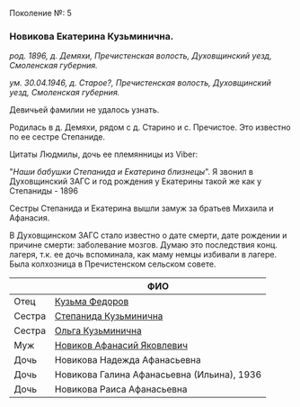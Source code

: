 Поколение №: 5

### Новикова Екатерина Кузьминична.

_род. 1896, д. Демяхи, Пречистенская волость, Духовщинский уезд, Смоленская губерния._

_ум. 30.04.1946, д. Старое?, Пречистенская волость, Духовщинский уезд, Смоленская губерния._

Девичьей фамилии не удалось узнать.

Родилась в д. Демяхи, рядом с д. Старино и с. Пречистое. Это известно по ее сестре Степаниде.

Цитаты Людмилы, дочь ее племянницы из Viber: 

"_Наши бабушки Степанида и Екатерина близнецы_". Я звонил в Духовщинский ЗАГС и год рождения у 
Екатерины такой же как у Степаниды - 1896

Сестры Степанида и Екатерина вышли замуж за братьев Михаила и Афанасия.

В Духовщинском ЗАГС стало известно о дате смерти, дате рождении и причине смерти: заболевание мозгов. 
Думаю это последствия конц. лагеря, т.к. ее дочь вспоминала, как маму немцы избивали в лагере.
Была колхозница в Пречистенском сельском совете. 


|        | ФИО                                                                   |
|--------|-----------------------------------------------------------------------|
| Отец   | [Кузьма Федоров](/ancestors/4-Кузьма-Федоров)                         |
| Сестра | [Степанида Кузьминична](/ancestors/5-Степанида-Кузьминична)           |
| Сестра | [Ольга Кузьминична](/ancestors/5-Ольга-Кузьминична)                   |
 | Муж    | [Новиков Афанасий Яковлевич](/ancestors/5-Новиков-Афанасий-Яковлевич) |
 | Дочь   | Новикова Надежда Афанасьевна                                          |
 | Дочь   | Новикова Галина Афанасьевна (Ильина), 1936                            |
 | Дочь   | Новикова Раиса Афанасьевна                                            |

